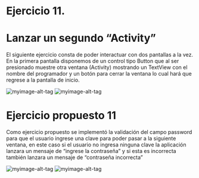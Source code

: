 # Ejercicio 11.
# Lanzar un segundo “Activity”

El siguiente ejercicio consta de poder interactuar con dos pantallas a la vez.
En la primera pantalla disponemos de un control tipo Button que al ser presionado  muestre otra ventana (Activity)
mostrando un TextView con el nombre del programador y un botón para cerrar la ventana lo cual hará que regrese a la pantalla de inicio.

![myimage-alt-tag](https://github.com/wendysoto/Ejercicios_Android/blob/master/capturas/11.jpeg) ![myimage-alt-tag](https://github.com/wendysoto/Ejercicios_Android/blob/master/capturas/11.1.jpeg)

# Ejercicio propuesto 11
Como ejercicio propuesto se implementó la validación del campo password para que el usuario ingrese una clave para poder pasar a la siguiente ventana, en este caso si el usuario no ingresa ninguna clave la aplicación lanzara un mensaje de “ingrese la contraseña” y si esta es incorrecta también lanzara un mensaje de “contraseña incorrecta”

![myimage-alt-tag](https://github.com/wendysoto/Ejercicios_Android/blob/master/capturas/prop11.jpeg) ![myimage-alt-tag](https://github.com/wendysoto/Ejercicios_Android/blob/master/capturas/prop11.1.jpeg)
